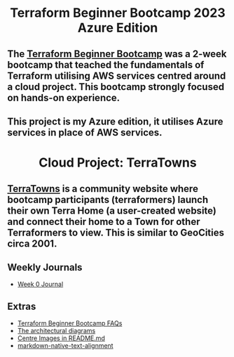 # <p align=center> Terraform Beginner Bootcamp 2023 Azure Edition

## The [Terraform Beginner Bootcamp](https://terraform.cloudprojectbootcamp.com/) was a 2-week bootcamp that teached the fundamentals of Terraform utilising AWS services centred around a cloud project. This bootcamp strongly focused on hands-on experience. 

## This project is my Azure edition, it utilises Azure services in place of AWS services.


# <p align=center> Cloud Project: TerraTowns

## [TerraTowns](https://terratowns.cloud/) is a community website where bootcamp participants (terraformers) launch their own Terra Home (a user-created website) and connect their home to a Town for other Terraformers to view. This is similar to GeoCities circa 2001.

<!-- <p align="center">
  <img src="assets/week2.PNG"/>
</p> -->

<!-- # <p align=center>Completed Project Architecture Diagram </p> -->

## Weekly Journals
- [Week 0 Journal](journal/week0.md)
<!-- - [Week 1 Journal](journal/week1.md) -->
<!-- - [Week 2 Journal](journal/week2.md) -->

## Extras
- [Terraform Beginner Bootcamp FAQs](https://docs.google.com/document/d/1dybATJBTh7WFGG_UhAOw9w48hiRKOWzNXbLFrW_Urgo/edit)
- [The architectural diagrams](https://lucid.app/lucidchart/e3f15b1a-2211-4ddb-8c95-f144c2504db4/edit?invitationId=inv_0873b3c6-c652-463f-9f2b-fa0f1b420823&page=0_0#)
- [Centre Images in README.md](https://stackoverflow.com/questions/12090472/how-do-i-center-an-image-in-the-readme-md-file-on-github)
- [markdown-native-text-alignment](https://stackoverflow.com/questions/14051715/markdown-native-text-alignment)

